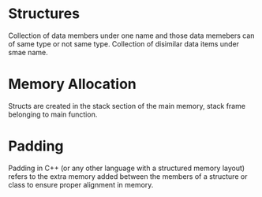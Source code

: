 # Structures
Collection of data members under one name and those data memebers can of same type or not same type. Collection of disimilar data items under smae name. 

# Memory Allocation
Structs are created in the stack section of the main memory, stack frame belonging to main function.

# Padding
Padding in C++ (or any other language with a structured memory layout) refers to the extra memory added between the members of a structure or class to ensure proper alignment in memory.